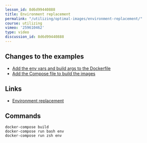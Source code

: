 ```yaml
---
lesson_id: 8d6d99440888
title: Environment replacement
permalink: "/utilizing/optimal-images/environment-replacement/"
course: utilizing
vimeo: '259610462'
type: video
discussion_id: 8d6d99440888
---
```


## Changes to the examples
* [Add the env vars and build args to the Dockerfile](https://github.com/learndocker/docker_examples/commit/adeaf8b)
* [Add the Compose file to build the images](https://github.com/learndocker/docker_examples/commit/87f2d39)

## Links
* [Environment replacement](https://docs.docker.com/engine/reference/builder/#environment-replacement)

## Commands
```
docker-compose build
docker-compose run bash env
docker-compose run zsh env
```
